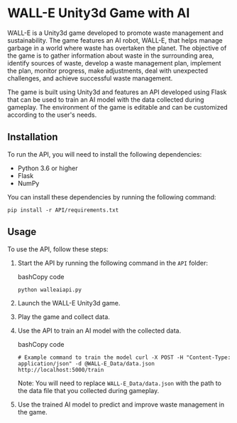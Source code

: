 WALL-E Unity3d Game with AI
===========================

WALL-E is a Unity3d game developed to promote waste management and sustainability. The game features an AI robot, WALL-E, that helps manage garbage in a world where waste has overtaken the planet. The objective of the game is to gather information about waste in the surrounding area, identify sources of waste, develop a waste management plan, implement the plan, monitor progress, make adjustments, deal with unexpected challenges, and achieve successful waste management.

The game is built using Unity3d and features an API developed using Flask that can be used to train an AI model with the data collected during gameplay. The environment of the game is editable and can be customized according to the user's needs.

Installation
------------

To run the API, you will need to install the following dependencies:

-   Python 3.6 or higher
-   Flask
-   NumPy

You can install these dependencies by running the following command:

`pip install -r API/requirements.txt`

Usage
-----

To use the API, follow these steps:

1.  Start the API by running the following command in the `API` folder:

    bashCopy code

    `python walleaiapi.py`

2.  Launch the WALL-E Unity3d game.

3.  Play the game and collect data.

4.  Use the API to train an AI model with the collected data.

    bashCopy code

    `# Example command to train the model
    curl -X POST -H "Content-Type: application/json" -d @WALL-E_Data/data.json http://localhost:5000/train`

    Note: You will need to replace `WALL-E_Data/data.json` with the path to the data file that you collected during gameplay.

5.  Use the trained AI model to predict and improve waste management in the game.
